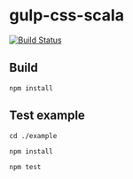 # gulp-css-scala

[![Build Status](https://travis-ci.org/SteveBrandt/gulp-css-scala.svg?branch=master)](https://travis-ci.org/SteveBrandt/gulp-css-scala)

## Build
`npm install`

## Test example
`cd ./example`

`npm install`

`npm test`
